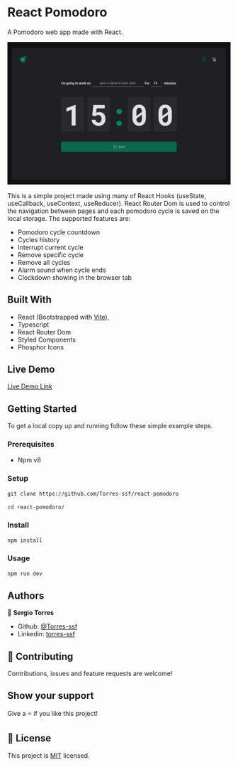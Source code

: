 # React Pomodoro

A Pomodoro web app made with React.

![screenshot](./public/app-screenshot.png)

This is a simple project made using many of React Hooks (useState, useCallback, useContext, useReducer). React Router Dom is used to control the navigation between pages and each pomodoro cycle is saved on the local storage. The supported features are:

- Pomodoro cycle countdown
- Cycles history
- Interrupt current cycle
- Remove specific cycle
- Remove all cycles
- Alarm sound when cycle ends
- Clockdown showing in the browser tab

## Built With

- React (Bootstrapped with [Vite](https://github.com/vitejs)),
- Typescript
- React Router Dom
- Styled Components
- Phosphor Icons

## Live Demo

[Live Demo Link](https://www.pomodoro.torres-ssf.com)


## Getting Started

To get a local copy up and running follow these simple example steps.

### Prerequisites

- Npm v8

### Setup

```
git clone https://github.com/Torres-ssf/react-pomodoro
```

```
cd react-pomodoro/
```

### Install

```
npm install
```

### Usage

```
npm run dev
```

## Authors

👤 **Sergio Torres**

- Github: [@Torres-ssf](https://github.com/Torres-ssf/)
- Linkedin: [torres-ssf](https://www.linkedin.com/in/torres-ssf/)

## 🤝 Contributing

Contributions, issues and feature requests are welcome!

## Show your support

Give a ⭐️ if you like this project!

## 📝 License

This project is [MIT](lic.url) licensed.
